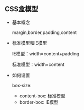 ## CSS盒模型

- 基本概念

  margin,border,padding,content

- 标准模型和IE模型

  IE模型：width=content+padding

  标准模型：width=content

- 如何设置

  box-size: 

  - content-box: 标准模型
  - border-box: IE模型



